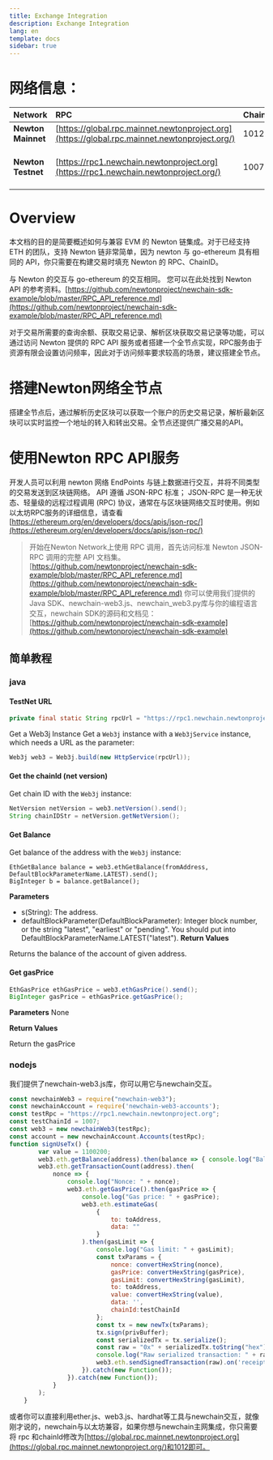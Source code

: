 ```yaml
---
title: Exchange Integration
description: Exchange Integration
lang: en
template: docs
sidebar: true
---
```


# 网络信息：

|**Network**|**RPC**|**ChainId**|**Block Explorer**|**Faucet**|
|:----|:----|:----|:----|:----|
|**Newton Mainnet**|[https://global.rpc.mainnet.newtonproject.org](https://global.rpc.mainnet.newtonproject.org/)|1012|[https://explorer.newtonproject.org/](https://explorer.newtonproject.org/)|    |
|**Newton Testnet**|[https://rpc1.newchain.newtonproject.org](https://rpc1.newchain.newtonproject.org/)|1007|[https://explorer.testnet.newtonproject.org/](https://explorer.testnet.newtonproject.org/)<br>[http://e.testnet.diynova.com/](http://e.testnet.diynova.com/)|[https://rpc1.newchain.newtonproject.org/faucet?address=](https://rpc1.newchain.newtonproject.org/faucet?address=)"Youraddress"|

# Overview

本文档的目的是简要概述如何与兼容 EVM 的 Newton 链集成。对于已经支持 ETH 的团队，支持 Newton 链非常简单，因为 newton 与 go-ethereum 具有相同的 API，你只需要在构建交易时填充 Newton 的 RPC、ChainID。

与 Newton 的交互与 go-ethereum 的交互相同。 您可以在此处找到 Newton API 的参考资料。[https://github.com/newtonproject/newchain-sdk-example/blob/master/RPC_API_reference.md](https://github.com/newtonproject/newchain-sdk-example/blob/master/RPC_API_reference.md)

对于交易所需要的查询余额、获取交易记录、解析区块获取交易记录等功能，可以通过访问 Newton 提供的 RPC API 服务或者搭建一个全节点实现，RPC服务由于资源有限会设置访问频率，因此对于访问频率要求较高的场景，建议搭建全节点。

# 搭建Newton网络全节点

搭建全节点后，通过解析历史区块可以获取一个账户的历史交易记录，解析最新区块可以实时监控一个地址的转入和转出交易。全节点还提供广播交易的API。

# 使用Newton RPC API服务

开发人员可以利用 newton 网络 EndPoints 与链上数据进行交互，并将不同类型的交易发送到区块链网络。 API 遵循 JSON-RPC 标准； JSON-RPC 是一种无状态、轻量级的远程过程调用 (RPC) 协议，通常在与区块链网络交互时使用。例如以太坊RPC服务的详细信息，请查看[https://ethereum.org/en/developers/docs/apis/json-rpc/](https://ethereum.org/en/developers/docs/apis/json-rpc/)

>开始在Newton Network上使用 RPC 调用，首先访问标准 Newton JSON-RPC 调用的完整 API 文档集。[https://github.com/newtonproject/newchain-sdk-example/blob/master/RPC_API_reference.md](https://github.com/newtonproject/newchain-sdk-example/blob/master/RPC_API_reference.md)
你可以使用我们提供的Java SDK、newchain-web3.js、newchain_web3.py库与你的编程语言交互，newchain SDK的源码和文档见：[https://github.com/newtonproject/newchain-sdk-example](https://github.com/newtonproject/newchain-sdk-example)

## 简单教程

### java

#### TestNet URL

```java
private final static String rpcUrl = "https://rpc1.newchain.newtonproject.org/";
```
Get a Web3j Instance
Get a `Web3j` instance with a `Web3jService` instance, which needs a URL as the parameter:
```java
Web3j web3 = Web3j.build(new HttpService(rpcUrl));
```
#### Get the chainId (net version)

Get chain ID with the `Web3j` instance:

```java
NetVersion netVersion = web3.netVersion().send();
String chainIDStr = netVersion.getNetVersion();
```
#### **Get Balance**

Get balance of the address with the `Web3j` instance:

```plain
EthGetBalance balance = web3.ethGetBalance(fromAddress, DefaultBlockParameterName.LATEST).send();
BigInteger b = balance.getBalance();
```
**Parameters**
* s(String): The address.
* defaultBlockParameter(DefaultBlockParameter): Integer block number, or the string "latest", "earliest" or "pending". You should put into DefaultBlockParameterName.LATEST("latest").
**Return Values**

Returns the balance of the account of given address. 

#### **Get gasPrice**

```java
EthGasPrice ethGasPrice = web3.ethGasPrice().send();
BigInteger gasPrice = ethGasPrice.getGasPrice();
```
**Parameters**
None

**Return Values**

Return the gasPrice

### nodejs

我们提供了newchain-web3.js库，你可以用它与newchain交互。

```javascript
const newchainWeb3 = require("newchain-web3");
const newchainAccount = require('newchain-web3-accounts');
const testRpc = "https://rpc1.newchain.newtonproject.org";
const testChainId = 1007;
const web3 = new newchainWeb3(testRpc);
const account = new newchainAccount.Accounts(testRpc);
function signUseTx() {
	    var value = 1100200;
	    web3.eth.getBalance(address).then(balance => { console.log("Balance is:" + balance); }).catch(new Function());
	    web3.eth.getTransactionCount(address).then(
	        nonce => {
	            console.log("Nonce: " + nonce);
	            web3.eth.getGasPrice().then(gasPrice => {
	                console.log("Gas price: " + gasPrice);
	                web3.eth.estimateGas(
	                    {
	                        to: toAddress,
	                        data: ""
	                    }
	                ).then(gasLimit => {
	                    console.log("Gas limit: " + gasLimit);
	                    const txParams = {
	                        nonce: convertHexString(nonce),
	                        gasPrice: convertHexString(gasPrice), 
	                        gasLimit: convertHexString(gasLimit),
	                        to: toAddress, 
	                        value: convertHexString(value), 
	                        data: '',
	                        chainId:testChainId 
	                    };
	                    const tx = new newTx(txParams);
	                    tx.sign(privBuffer);
	                    const serializedTx = tx.serialize();
	                    const raw = "0x" + serializedTx.toString("hex");
	                    console.log("Raw serialized transaction: " + raw);
	                    web3.eth.sendSignedTransaction(raw).on('receipt', receipt => console.log("Receipt: "+ receipt)).catch(new Function());
	                }).catch(new Function());
	            }).catch(new Function());
	        }
	    );
	}
```
或者你可以直接利用ether.js、web3.js、hardhat等工具与newchain交互，就像刚才说的，newchain与以太坊兼容，如果你想与newchain主网集成，你只需要将 rpc 和chainId修改为[https://global.rpc.mainnet.newtonproject.org](https://global.rpc.mainnet.newtonproject.org/)和1012即可。 

